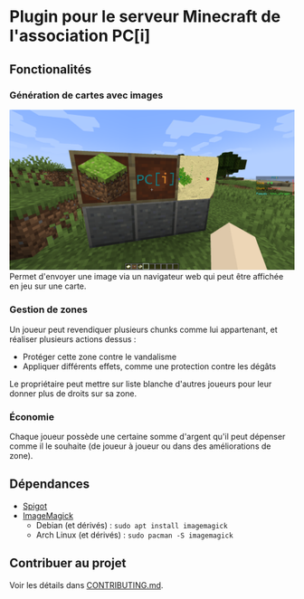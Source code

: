 # Plugin pour le serveur Minecraft de l'association PC[i]
## Fonctionalités
### Génération de cartes avec images
![Image d'exemple](docs/mapart.png)
Permet d'envoyer une image via un navigateur web qui peut être affichée en jeu sur une carte.

### Gestion de zones
Un joueur peut revendiquer plusieurs chunks comme lui appartenant, et réaliser plusieurs actions dessus :
- Protéger cette zone contre le vandalisme
- Appliquer différents effets, comme une protection contre les dégâts

Le propriétaire peut mettre sur liste blanche d'autres joueurs pour leur donner plus de droits sur sa zone.

### Économie
Chaque joueur possède une certaine somme d'argent qu'il peut dépenser comme il le souhaite (de joueur à joueur ou dans des améliorations de zone).

## Dépendances
- [Spigot](https://www.spigotmc.org)
- [ImageMagick](https://imagemagick.org)
    - Debian (et dérivés) : `sudo apt install imagemagick`
    - Arch Linux (et dérivés) : `sudo pacman -S imagemagick`

## Contribuer au projet
Voir les détails dans [CONTRIBUTING.md](CONTRIBUTING.md).